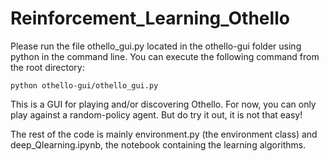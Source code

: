 # Reinforcement_Learning_Othello

Please run the file othello_gui.py located in the othello-gui folder using python in the command line. You can execute the following command from the root directory:
```
python othello-gui/othello_gui.py
```
This is a GUI for playing and/or discovering Othello. For now, you can only play against a random-policy agent. But do try it out, it is not that easy!

The rest of the code is mainly environment.py (the environment class) and deep_Qlearning.ipynb, the notebook containing the learning algorithms.

